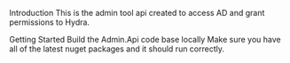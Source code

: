 Introduction
This is the admin tool api created to access AD and grant permissions to Hydra.

Getting Started
Build the Admin.Api code base locally
Make sure you have all of the latest nuget packages and it should run correctly.